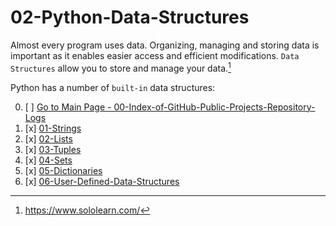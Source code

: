 # 02-Python-Data-Structures

Almost every program uses data. Organizing, managing and storing data is important as it enables easier access and efficient modifications. `Data Structures` allow you to store and manage your data.[^1]

Python has a number of `built-in` data structures:

00. [ ] [Go to Main Page - 00-Index-of-GitHub-Public-Projects-Repository-Logs](https://github.com/celik-muhammed/00-Index-of-GitHub-Public-Projects-Repository-Logs)
01. [x] [01-Strings](01-Strings)
02. [x] [02-Lists](02-Lists)
03. [x] [03-Tuples](03-Tuples)
04. [x] [04-Sets](04-Sets)
05. [x] [05-Dictionaries](05-Dictionaries)
06. [x] [06-User-Defined-Data-Structures](06-User-Defined-Data-Structures)



[^1]: https://www.sololearn.com/
